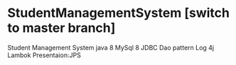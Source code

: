 # StudentManagementSystem [switch to master branch]
Student Management System
java 8
MySql 8
JDBC Dao pattern
Log 4j
Lambok
Presentaion:JPS

